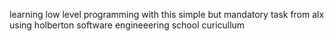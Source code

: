  learning low level programming with this simple but mandatory task from alx using holberton software engineeering school curicullum

